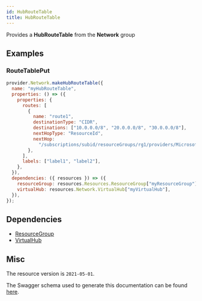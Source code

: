 ```yaml
---
id: HubRouteTable
title: HubRouteTable
---
```

Provides a **HubRouteTable** from the **Network** group
## Examples
### RouteTablePut
```js
provider.Network.makeHubRouteTable({
  name: "myHubRouteTable",
  properties: () => ({
    properties: {
      routes: [
        {
          name: "route1",
          destinationType: "CIDR",
          destinations: ["10.0.0.0/8", "20.0.0.0/8", "30.0.0.0/8"],
          nextHopType: "ResourceId",
          nextHop:
            "/subscriptions/subid/resourceGroups/rg1/providers/Microsoft.Network/azureFirewalls/azureFirewall1",
        },
      ],
      labels: ["label1", "label2"],
    },
  }),
  dependencies: ({ resources }) => ({
    resourceGroup: resources.Resources.ResourceGroup["myResourceGroup"],
    virtualHub: resources.Network.VirtualHub["myVirtualHub"],
  }),
});

```
## Dependencies
- [ResourceGroup](../Resources/ResourceGroup.md)
- [VirtualHub](../Network/VirtualHub.md)
## Misc
The resource version is `2021-05-01`.

The Swagger schema used to generate this documentation can be found [here](https://github.com/Azure/azure-rest-api-specs/tree/main/specification/network/resource-manager/Microsoft.Network/stable/2021-05-01/virtualWan.json).
